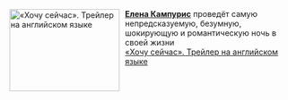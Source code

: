 <!--2025-01-02 11:00:10-->
<div class="yb">
  <div class="rss smaller1"><a href="https://www.kino-teatr.ru/video/44948/" title="«Хочу сейчас». Трейлер на английском языке"><img src="https://www.kino-teatr.ru/video/8/4/44948/poster.jpg" width="196" height="147" align="left" hspace="5" style="margin: 0px 10px 0px 5px" alt="«Хочу сейчас». Трейлер на английском языке"/></a><a href=https://www.kino-teatr.ru/kino/acter/w/hollywood/452168/works/ target=_blank><strong>Елена Кампурис</strong></a> проведёт самую непредсказуемую, безумную, шокирующую и романтическую ночь в своеи&#774; жизни <br><a class="light" href="https://www.kino-teatr.ru/video/44948/">«Хочу сейчас». Трейлер на английском языке</a></div>
</div>
